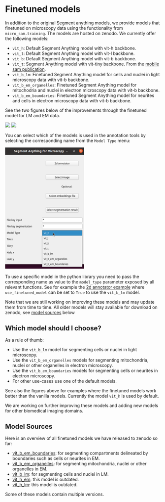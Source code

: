 # Finetuned models

In addition to the original Segment anything models, we provide models that finetuned on microscopy data using the functionality from `micro_sam.training`.
The models are hosted on zenodo. We currently offer the following models:
- `vit_h`: Default Segment Anything model with vit-h backbone.
- `vit_l`: Default Segment Anything model with vit-l backbone.
- `vit_b`: Default Segment Anything model with vit-b backbone.
- `vit_t`: Segment Anything model with vit-tiny backbone. From the [mobile sam publication](https://arxiv.org/abs/2306.14289). 
- `vit_b_lm`: Finetuned Segment Anything model for cells and nuclei in light microscopy data with vit-b backbone.
- `vit_b_em_organelles`: Finetuned Segment Anything model for mitochodria and nuclei in electron microscopy data with vit-b backbone.
- `vit_b_em_boundaries`: Finetuned Segment Anything model for neurites and cells in electron microscopy data with vit-b backbone.

See the two figures below of the improvements through the finetuned model for LM and EM data. 

<img src="https://raw.githubusercontent.com/computational-cell-analytics/micro-sam/master/doc/images/lm_comparison.png" width="768">

<img src="https://raw.githubusercontent.com/computational-cell-analytics/micro-sam/master/doc/images/em_comparison.png" width="768">

You can select which of the models is used in the annotation tools by selecting the corresponding name from the `Model Type` menu:

<img src="https://raw.githubusercontent.com/computational-cell-analytics/micro-sam/master/doc/images/model-type-selector.png" width="256">

To use a specific model in the python library you need to pass the corresponding name as value to the `model_type` parameter exposed by all relevant functions.
See for example the [2d annotator example](https://github.com/computational-cell-analytics/micro-sam/blob/master/examples/annotator_2d.py#L62) where `use_finetuned_model` can be set to `True` to use the `vit_b_lm` model.

Note that we are still working on improving these models and may update them from time to time. All older models will stay available for download on zenodo, see [model sources](#model-sources) below


## Which model should I choose?

As a rule of thumb:
- Use the `vit_b_lm` model for segmenting cells or nuclei in light microscopy.
- Use the `vit_b_em_organelles` models for segmenting mitochondria, nuclei or other organelles in electron microscopy.
- Use the `vit_b_em_boundaries` models for segmenting cells or neurites in electron microscopy.
- For other use-cases use one of the default models.

See also the figures above for examples where the finetuned models work better than the vanilla models.
Currently the model `vit_h` is used by default.

We are working on further improving these models and adding new models for other biomedical imaging domains.


## Model Sources

Here is an overview of all finetuned models we have released to zenodo so far:
- [vit_b_em_boundaries](https://zenodo.org/records/10524894): for segmenting compartments delineated by boundaries such as cells or neurites in EM.
- [vit_b_em_organelles](https://zenodo.org/records/10524828): for segmenting mitochondria, nuclei or other organelles in EM.
- [vit_b_lm](https://zenodo.org/records/10524791): for segmenting cells and nuclei in LM.
- [vit_h_em](https://zenodo.org/records/8250291): this model is outdated.
- [vit_h_lm](https://zenodo.org/records/8250299): this model is outdated.

Some of these models contain multiple versions.
